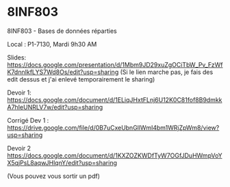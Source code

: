 # 8INF803
8INF803 - Bases de données réparties

Local : P1-7130, Mardi 9h30 AM

Slides:
https://docs.google.com/presentation/d/1Mbm9JD29xuZgOCiTbW_Pv_FzWfK7dnnIkfLYS7Wd8Os/edit?usp=sharing
(Si le lien marche pas, je fais des edit dessus et j'ai enlevé temporairement le sharing)

Devoir 1:
https://docs.google.com/document/d/1ELiqJHxtFLnj6U12K0C81fof8B9dmkkA7hIeUNRLV7w/edit?usp=sharing

Corrigé Dev 1 :
https://drive.google.com/file/d/0B7uCxeUbnGllWmI4bm1WRjZpWm8/view?usp=sharing

Devoir 2
https://docs.google.com/document/d/1KXZOZKWDfTyW7OGfJDuHWmpVoYX5qjPsL8aqwJHlqnY/edit?usp=sharing


(Vous pouvez vous sortir un pdf)
